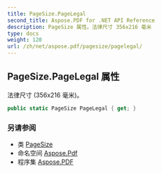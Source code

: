 ```yaml
---
title: PageSize.PageLegal
second_title: Aspose.PDF for .NET API Reference
description: PageSize 属性。法律尺寸 356x216 毫米
type: docs
weight: 120
url: /zh/net/aspose.pdf/pagesize/pagelegal/
---
```

## PageSize.PageLegal 属性

法律尺寸 (356x216 毫米)。

```csharp
public static PageSize PageLegal { get; }
```

### 另请参阅

* 类 [PageSize](../)
* 命名空间 [Aspose.Pdf](../../../aspose.pdf/)
* 程序集 [Aspose.PDF](../../../)